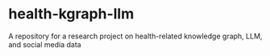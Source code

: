 # health-kgraph-llm
A repository for a research project on health-related knowledge graph, LLM, and social media data
